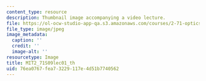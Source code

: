 ```yaml
---
content_type: resource
description: Thumbnail image accompanying a video lecture.
file: https://ol-ocw-studio-app-qa.s3.amazonaws.com/courses/2-71-optics-spring-2009/76ea0767fea73229117e4d51b7740562_MIT2_71S09lec01_th.jpg
file_type: image/jpeg
image_metadata:
  caption: ''
  credit: ''
  image-alt: ''
resourcetype: Image
title: MIT2_71S09lec01_th
uid: 76ea0767-fea7-3229-117e-4d51b7740562
---
```

